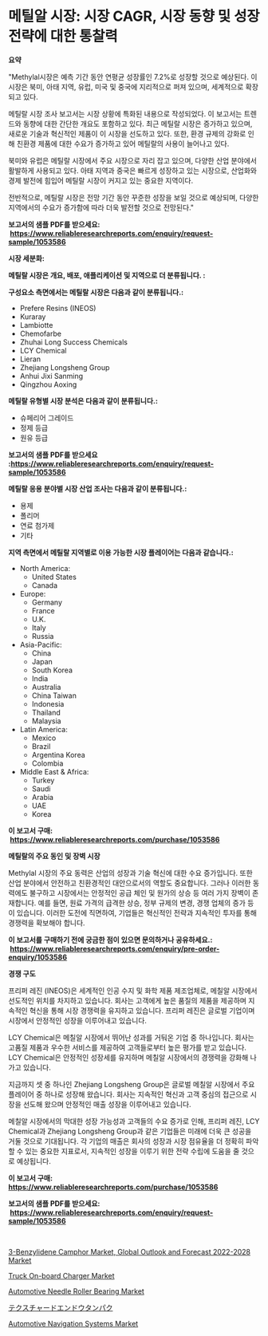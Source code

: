 <p><h1>메틸알 시장: 시장 CAGR, 시장 동향 및 성장 전략에 대한 통찰력</h1></p><p><strong>요약</strong></p>
<p><p>"Methylal시장은 예측 기간 동안 연평균 성장률인 7.2%로 성장할 것으로 예상된다. 이 시장은 북미, 아태 지역, 유럽, 미국 및 중국에 지리적으로 퍼져 있으며, 세계적으로 확장되고 있다.</p><p>메틸랄 시장 조사 보고서는 시장 상황에 특화된 내용으로 작성되었다. 이 보고서는 트렌드와 동향에 대한 간단한 개요도 포함하고 있다. 최근 메틸랄 시장은 증가하고 있으며, 새로운 기술과 혁신적인 제품이 이 시장을 선도하고 있다. 또한, 환경 규제의 강화로 인해 친환경 제품에 대한 수요가 증가하고 있어 메틸랄의 사용이 늘어나고 있다.</p><p>북미와 유럽은 메틸랄 시장에서 주요 시장으로 자리 잡고 있으며, 다양한 산업 분야에서 활발하게 사용되고 있다. 아태 지역과 중국은 빠르게 성장하고 있는 시장으로, 산업화와 경제 발전에 힘입어 메틸랄 시장이 커지고 있는 중요한 지역이다.</p><p>전반적으로, 메틸랄 시장은 전망 기간 동안 꾸준한 성장을 보일 것으로 예상되며, 다양한 지역에서의 수요가 증가함에 따라 더욱 발전할 것으로 전망된다."</p></p>
<p><strong>보고서의 샘플 PDF를 받으세요: &nbsp;<a href="https://www.reliableresearchreports.com/enquiry/request-sample/1053586">https://www.reliableresearchreports.com/enquiry/request-sample/1053586</a></strong></p>
<p><strong>시장 세분화:</strong></p>
<p><strong> 메틸랄 시장은 개요, 배포, 애플리케이션 및 지역으로 더 분류됩니다. :</strong></p>
<p><strong>구성요소 측면에서는 메틸랄 시장은 다음과 같이 분류됩니다.:</strong></p>
<p><ul><li>Prefere Resins (INEOS)</li><li>Kuraray</li><li>Lambiotte</li><li>Chemofarbe</li><li>Zhuhai Long Success Chemicals</li><li>LCY Chemical</li><li>Lieran</li><li>Zhejiang Longsheng Group</li><li>Anhui Jixi Sanming</li><li>Qingzhou Aoxing</li></ul></p>
<p><strong> 메틸랄 유형별 시장 분석은 다음과 같이 분류됩니다.:</strong></p>
<p><ul><li>슈페리어 그레이드</li><li>정제 등급</li><li>원유 등급</li></ul></p>
<p><strong>보고서의 샘플 PDF를 받으세요 :<a href="https://www.reliableresearchreports.com/enquiry/request-sample/1053586">https://www.reliableresearchreports.com/enquiry/request-sample/1053586</a></strong></p>
<p><strong> 메틸랄 응용 분야별 시장 산업 조사는 다음과 같이 분류됩니다.:</strong></p>
<p><ul><li>용제</li><li>폴리머</li><li>연료 첨가제</li><li>기타</li></ul></p>
<p><strong>지역 측면에서 메틸랄 지역별로 이용 가능한 시장 플레이어는 다음과 같습니다.:</strong></p>
<p><ul>
    <li>
        North America:
        <ul>
            <li>United States</li>
            <li>Canada</li>
        </ul>
    </li>
    <li>
        Europe:
        <ul>
            <li>Germany</li>
            <li>France</li>
            <li>U.K.</li>
            <li>Italy</li>
            <li>Russia</li>
        </ul>
    </li>
    <li>
        Asia-Pacific:
        <ul>
            <li>China</li>
            <li>Japan</li>
            <li>South Korea</li>
            <li>India</li>
            <li>Australia</li>
            <li>China Taiwan</li>
            <li>Indonesia</li>
            <li>Thailand</li>
            <li>Malaysia</li>
        </ul>
    </li>
    <li>
        Latin America:
        <ul>
            <li>Mexico</li>
            <li>Brazil</li>
            <li>Argentina Korea</li>
            <li>Colombia</li>
        </ul>
    </li>
    <li>
        Middle East & Africa:
        <ul>
            <li>Turkey</li>
            <li>Saudi</li>
            <li>Arabia</li>
            <li>UAE</li>
            <li>Korea</li>
        </ul>
    </li>
    </ul></p>
<p><strong>이 보고서 구매: &nbsp;<a href="https://www.reliableresearchreports.com/purchase/1053586">https://www.reliableresearchreports.com/purchase/1053586</a></strong></p>
<p><strong>메틸랄의 주요 동인 및 장벽 시장</strong></p>
<p><p>Methylal 시장의 주요 동력은 산업의 성장과 기술 혁신에 대한 수요 증가입니다. 또한 산업 분야에서 안전하고 친환경적인 대안으로서의 역할도 중요합니다. 그러나 이러한 동력에도 불구하고 시장에서는 안정적인 공급 체인 및 원가의 상승 등 여러 가지 장벽이 존재합니다. 예를 들면, 원료 가격의 급격한 상승, 정부 규제의 변경, 경쟁 업체의 증가 등이 있습니다. 이러한 도전에 직면하여, 기업들은 혁신적인 전략과 지속적인 투자를 통해 경쟁력을 확보해야 합니다.</p></p>
<p><strong>이 보고서를 구매하기 전에 궁금한 점이 있으면 문의하거나 공유하세요.: &nbsp;<a href="https://www.reliableresearchreports.com/enquiry/pre-order-enquiry/1053586">https://www.reliableresearchreports.com/enquiry/pre-order-enquiry/1053586</a></strong></p>
<p><strong>경쟁 구도</strong></p>
<p><p>프리퍼 레진 (INEOS)은 세계적인 인공 수지 및 화학 제품 제조업체로, 메칠알 시장에서 선도적인 위치를 차지하고 있습니다. 회사는 고객에게 높은 품질의 제품을 제공하며 지속적인 혁신을 통해 시장 경쟁력을 유지하고 있습니다. 프리퍼 레진은 글로벌 기업이며 시장에서 안정적인 성장을 이루어내고 있습니다.</p><p>LCY Chemical은 메칠알 시장에서 뛰어난 성과를 거둬온 기업 중 하나입니다. 회사는 고품질 제품과 우수한 서비스를 제공하여 고객들로부터 높은 평가를 받고 있습니다. LCY Chemical은 안정적인 성장세를 유지하며 메칠알 시장에서의 경쟁력을 강화해 나가고 있습니다.</p><p>지금까지 셋 중 하나인 Zhejiang Longsheng Group은 글로벌 메칠알 시장에서 주요 플레이어 중 하나로 성장해 왔습니다. 회사는 지속적인 혁신과 고객 중심의 접근으로 시장을 선도해 왔으며 안정적인 매출 성장을 이루어내고 있습니다.</p><p>메칠알 시장에서의 막대한 성장 가능성과 고객들의 수요 증가로 인해, 프리퍼 레진, LCY Chemical과 Zhejiang Longsheng Group과 같은 기업들은 미래에 더욱 큰 성공을 거둘 것으로 기대됩니다. 각 기업의 매출은 회사의 성장과 시장 점유율을 더 정확히 파악할 수 있는 중요한 지표로서, 지속적인 성장을 이루기 위한 전략 수립에 도움을 줄 것으로 예상됩니다.</p></p>
<p><strong>이 보고서 구매: &nbsp; <a href="https://www.reliableresearchreports.com/purchase/1053586">https://www.reliableresearchreports.com/purchase/1053586</a></strong></p>
<p><strong>보고서의 샘플 PDF를 받으세요: &nbsp;<a href="https://www.reliableresearchreports.com/enquiry/request-sample/1053586">https://www.reliableresearchreports.com/enquiry/request-sample/1053586</a></strong><strong></strong></p>
<p>&nbsp;</p>
<p><p><a href="https://view.publitas.com/reportprime-1/3-benzylidene-camphor-market-global-outlook-and-forecast-2022-2028-market-research-report-unlocks-analysis-on-the-market-financial-status-market-size-and-market-revenue-upto-2030/">3-Benzylidene Camphor Market, Global Outlook and Forecast 2022-2028 Market</a></p><p><a href="https://issuu.com/reportprime-2/docs/truck-on-board-charger-market-size-2030.pptx">Truck On-board Charger Market</a></p><p><a href="https://github.com/mahnoor2003/Market-Research-Report-List-3/blob/main/automotive-needle-roller-bearing-market.md">Automotive Needle Roller Bearing Market</a></p><p><a href="https://medium.com/@lily-u-genius/2024%E5%B9%B4%E3%81%8B%E3%82%892031%E5%B9%B4%E3%81%BE%E3%81%A7%E3%81%AE%E6%9C%9F%E9%96%93%E3%81%AEtextured-pea-protein%E5%B8%82%E5%A0%B4%E5%88%86%E6%9E%90%E3%81%A8%E3%82%B5%E3%82%A4%E3%82%BA%E4%BA%88%E6%B8%AC-1eaefb7c5c12">テクスチャードエンドウタンパク</a></p><p><a href="https://github.com/BryceTownsendr/Market-Research-Report-List-3/blob/main/automotive-navigation-systems-market.md">Automotive Navigation Systems Market</a></p></p>
